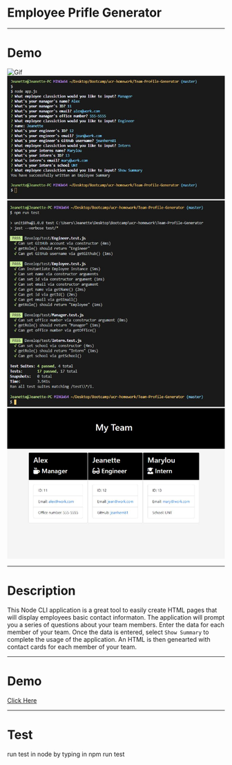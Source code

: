 # Employee Prifle Generator

---

# Demo 
![Gif](./Assets/TeamProfileVid.gif)
![Question Screenshot](./Assets/question-screenshot.JPG)
![Test](./Assets/screenshot-test.JPG)
![HTML Site](./Assets/screenshot.JPG)

---

# Description

This Node CLI application is a great tool to easily create HTML pages that will display employees basic contact informaton. The application will prompt you a series of questions about your team members. Enter the data for each member of your team. Once the data is entered, select `Show Summary` to complete the usage of the application. An HTML is then genearted with contact cards for each member of your team.

---

# Demo 

<a href="https://drive.google.com/file/d/1u8dA3MlEfGi8dAThzW93VSZMrZoKBeJ1/view?usp=sharing">Click Here</a>

--- 

# Test

run test in node by typing in npm run test


